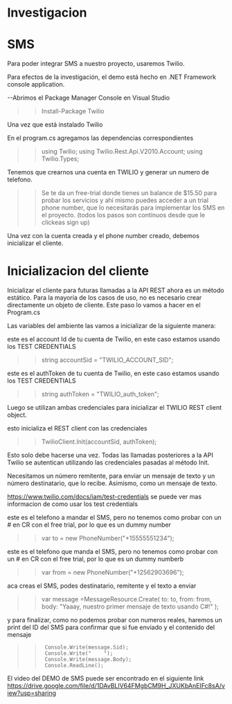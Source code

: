 # Investigacion

# SMS

Para poder integrar SMS a nuestro proyecto, usaremos Twilio.

Para efectos de la investigación, el demo está hecho en .NET Framework console application.

--Abrimos el Package Manager Console en Visual Studio

>> Install-Package Twilio

Una vez que está instalado Twilio

En el program.cs agregamos las dependencias correspondientes

>> using Twilio;
>> using Twilio.Rest.Api.V2010.Account;
>> using Twilio.Types;

Tenemos que crearnos una cuenta en TWILIO y generar un numero de telefono.

>> Se te da un free-trial donde tienes un balance de $15.50 para probar los servicios y ahí mismo puedes acceder a un trial phone number, que lo necesitarás para implementar los SMS en el proyecto. (todos los pasos son continuos desde que le clickeas sign up)

Una vez con la cuenta creada y el phone number creado, debemos inicializar el cliente.

# Inicializacion del cliente

Inicializar el cliente para futuras llamadas a la API REST ahora es un método estático. Para la mayoría de los casos de uso, no es necesario crear directamente un objeto de cliente. Este paso lo vamos a hacer en el Program.cs

Las variables del ambiente las vamos a inicializar de la siguiente manera: 

este es el account Id de tu cuenta de Twilio, en este caso estamos usando los TEST CREDENTIALS
>> string accountSid = "TWILIO_ACCOUNT_SID";

este es el authToken de tu cuenta de Twilio, en este caso estamos usando los TEST CREDENTIALS
>> string authToken = "TWILIO_auth_token";

Luego se utilizan ambas credenciales para inicializar el TWILIO REST client object.

esto inicializa el REST client con las credenciales
>> TwilioClient.Init(accountSid, authToken);

Esto solo debe hacerse una vez. Todas las llamadas posteriores a la API Twilio se autentican utilizando las credenciales pasadas al método Init.

Necesitamos un número remitente, para enviar un mensaje de texto y un número destinatario, que lo recibe. Asimismo, como un mensaje de texto.

https://www.twilio.com/docs/iam/test-credentials se puede ver mas informacion de como usar los test credentials

este es el telefono a mandar el SMS, pero no tenemos como probar con un # en CR con el free trial, por lo que es un dummy number
>> var to = new PhoneNumber("+15555551234");
  
este es el telefono que manda el SMS, pero no tenemos como probar con un # en CR con el free trial, por lo que es un dummy numberb
>> var from = new PhoneNumber("+12562903696");

aca creas el SMS, podes destinatario, remitente y el texto a enviar
>> var message =MessageResource.Create(
>>    to: to,
>>    from: from,
>>    body: "Yaaay, nuestro primer mensaje de texto usando C#!"
>> );

y para finalizar, como no podemos probar con numeros reales, haremos un print del ID del SMS para confirmar que si fue enviado y el contenido del mensaje
>>      Console.Write(message.Sid);
>>      Console.Write("    ");
>>      Console.Write(message.Body);
>>      Console.ReadLine();

El video del DEMO de SMS puede ser encontrado en el siguiente link https://drive.google.com/file/d/1DAvBLlV64FMgbCM9H_JXUKbAnEIFc8sA/view?usp=sharing
